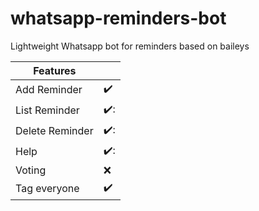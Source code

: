 # whatsapp-reminders-bot
Lightweight Whatsapp bot for reminders based on baileys



| Features |  |
|-- |--|
| Add Reminder | :heavy_check_mark: |
| List Reminder | ✔️: |
| Delete Reminder | ✔️: |
| Help | ✔️: |
| Voting | :x: |
| Tag everyone | ✔️ |
